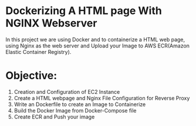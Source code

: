 # Dockerizing A HTML page With NGINX Webserver
In this project we are using Docker and to containerize a HTML web page, using Nginx as the web server and Upload your Image to AWS ECR(Amazon Elastic Container Registry).
# Objective:
1. Creation and Configuration of EC2 Instance
2. Create a HTML webpage and Nginx File Configuration for Reverse Proxy
3. Write an Dockerfile to create an Image to Containerize
4. Build the Docker Image from Docker-Compose file
5. Create ECR and Push your image 

